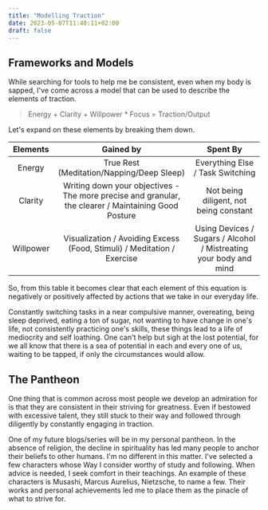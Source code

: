 ```yaml
---
title: "Modelling Traction"
date: 2023-05-07T11:40:11+02:00
draft: false
---
```


## Frameworks and Models

While searching for tools to help me be consistent, even when my body is sapped, I've come across a model that can be used to describe the elements of traction.

> Energy + Clarity + Willpower * Focus = Traction/Output

Let's expand on these elements by breaking them down.

| Elements | Gained by | Spent By | 
| :-: | :-: | :-: |
| Energy | True Rest (Meditation/Napping/Deep Sleep)| Everything Else / Task Switching|
| Clarity | Writing down your objectives - The more precise and granular, the clearer / Maintaining Good Posture | Not being diligent, not being constant |
| Willpower | Visualization / Avoiding Excess (Food, Stimuli) / Meditation / Exercise | Using Devices / Sugars / Alcohol / Mistreating your body and mind |

So, from this table it becomes clear that each element of this equation is negatively or positively affected by actions that we take in our everyday life.

Constantly switching tasks in a near compulsive manner, overeating, being sleep deprived, eating a ton of sugar, not wanting to have change in one's life, not consistently practicing one's skills, these things lead to a life of mediocrity and self loathing. One can't help but sigh at the lost potential, for we all know that there is a sea of potential in each and every one of us, waiting to be tapped, if only the circumstances would allow.

## The Pantheon

One thing that is common across most people we develop an admiration for is that they are consistent in their striving for greatness. Even if bestowed with excessive talent, they still stuck to their way and followed through diligently by constantly engaging in traction. 

One of my future blogs/series will be in my personal pantheon. In the absence of religion, the decline in spirituality has led many people to anchor their beliefs to other humans. I'm no different in this matter. I've selected a few characters whose Way I consider worthy of study and following. When advice is needed, I seek comfort in their teachings. An example of these characters is Musashi, Marcus Aurelius, Nietzsche, to name a few. Their works and personal achievements led me to place them as the pinacle of what to strive for. 
